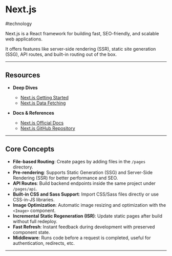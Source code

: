 # Next.js

#technology

Next.js is a React framework for building fast, SEO-friendly, and scalable web applications. 

It offers features like server-side rendering (SSR), static site generation (SSG), API routes, and built-in routing out of the box.

---

## Resources

- **Deep Dives**  
	- [Next.js Getting Started](https://nextjs.org/docs/getting-started)  
	- [Next.js Data Fetching](https://nextjs.org/docs/basic-features/data-fetching)  

- **Docs & References**  
	- [Next.js Official Docs](https://nextjs.org/docs)  
	- [Next.js GitHub Repository](https://github.com/vercel/next.js)  

---

## Core Concepts

- **File-based Routing**: Create pages by adding files in the `/pages` directory.
- **Pre-rendering**: Supports Static Generation (SSG) and Server-Side Rendering (SSR) for better performance and SEO.
- **API Routes**: Build backend endpoints inside the same project under `/pages/api`.
- **Built-in CSS and Sass Support**: Import CSS/Sass files directly or use CSS-in-JS libraries.
- **Image Optimization**: Automatic image resizing and optimization with the `<Image>` component.
- **Incremental Static Regeneration (ISR)**: Update static pages after build without full redeploy.
- **Fast Refresh**: Instant feedback during development with preserved component state.
- **Middleware**: Runs code before a request is completed, useful for authentication, redirects, etc.

---

